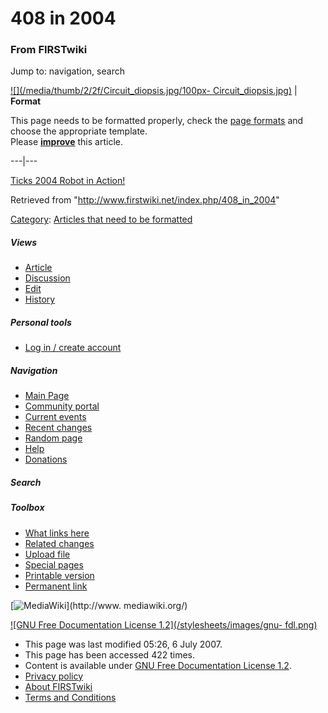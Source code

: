 # 408 in 2004

### From FIRSTwiki

Jump to: navigation, search

[![](/media/thumb/2/2f/Circuit_diopsis.jpg/100px-
Circuit_diopsis.jpg)](/index.php/Image:Circuit_diopsis.jpg "" ) |  **Format**  

This page needs to be formatted properly, check the [page
formats](/index.php/FIRSTwiki:Page_formats "FIRSTwiki:Page formats" ) and
choose the appropriate template.  
Please
**[improve](http://www.firstwiki.net/index.php?title=408_in_2004&action=edit
"http://www.firstwiki.net/index.php?title=408_in_2004&action=edit" )** this
article.  
  
---|---  
  
[Ticks 2004 Robot in
Action!](http://roboticks408.com/v5/vids/tickscompvid_1.htm
"http://roboticks408.com/v5/vids/tickscompvid_1.htm" )

Retrieved from "<http://www.firstwiki.net/index.php/408_in_2004>"

[Category](/index.php?title=Special:Categories&article=408_in_2004
"Special:Categories" ): [Articles that need to be
formatted](/index.php/Category:Articles_that_need_to_be_formatted
"Category:Articles that need to be formatted" )

##### Views

  * [Article](/index.php/408_in_2004)
  * [Discussion](/index.php?title=Talk:408_in_2004&action=edit)
  * [Edit](/index.php?title=408_in_2004&action=edit)
  * [History](/index.php?title=408_in_2004&action=history)

##### Personal tools

  * [Log in / create account](/index.php?title=Special:Userlogin&returnto=408_in_2004)

[](/index.php/Main_Page "Main Page" )

##### Navigation

  * [Main Page](/index.php/Main_Page)
  * [Community portal](/index.php/FIRSTwiki:Community_portal)
  * [Current events](/index.php/Current_events)
  * [Recent changes](/index.php/Special:Recentchanges)
  * [Random page](/index.php/Special:Random)
  * [Help](/index.php/Help:Contents)
  * [Donations](/index.php/FIRSTwiki:Site_support)

##### Search



##### Toolbox

  * [What links here](/index.php/Special:Whatlinkshere/408_in_2004)
  * [Related changes](/index.php/Special:Recentchangeslinked/408_in_2004)
  * [Upload file](/index.php/Special:Upload)
  * [Special pages](/index.php/Special:Specialpages)
  * [Printable version](/index.php?title=408_in_2004&printable=yes)
  * [Permanent link](/index.php?title=408_in_2004&oldid=62281)

[![MediaWiki](/skins/common/images/poweredby_mediawiki_88x31.png)](http://www.
mediawiki.org/)

[![GNU Free Documentation License 1.2](/stylesheets/images/gnu-
fdl.png)](http://www.gnu.org/copyleft/fdl.html)

  * This page was last modified 05:26, 6 July 2007.
  * This page has been accessed 422 times.
  * Content is available under [GNU Free Documentation License 1.2](http://www.gnu.org/copyleft/fdl.html "http://www.gnu.org/copyleft/fdl.html" ).
  * [Privacy policy](/index.php/FIRSTwiki:Privacy_policy "FIRSTwiki:Privacy policy" )
  * [About FIRSTwiki](/index.php/FIRSTwiki:About "FIRSTwiki:About" )
  * [Terms and Conditions](/index.php/FIRSTwiki:Terms_and_conditions "FIRSTwiki:Terms and conditions" )

